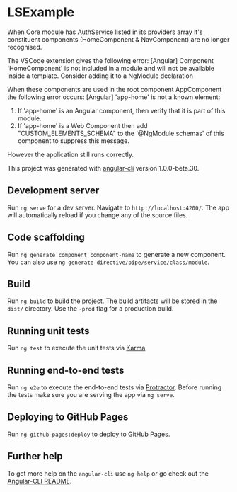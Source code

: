 # LSExample

When Core module has AuthService listed in its providers array it's constituent components (HomeComponent & NavComponent) are no longer recognised.

The VSCode extension gives the following error:
[Angular] Component 'HomeComponent' is not included in a module and will not be available inside a template. Consider adding it to a NgModule declaration

When these components are used in the root component AppComponent the following error occurs:
[Angular]
'app-home' is not a known element:
1. If 'app-home' is an Angular component, then verify that it is part of this module.
2. If 'app-home' is a Web Component then add "CUSTOM_ELEMENTS_SCHEMA" to the '@NgModule.schemas' of this component to suppress this message.

However the application still runs correctly.


This project was generated with [angular-cli](https://github.com/angular/angular-cli) version 1.0.0-beta.30.

## Development server
Run `ng serve` for a dev server. Navigate to `http://localhost:4200/`. The app will automatically reload if you change any of the source files.

## Code scaffolding

Run `ng generate component component-name` to generate a new component. You can also use `ng generate directive/pipe/service/class/module`.

## Build

Run `ng build` to build the project. The build artifacts will be stored in the `dist/` directory. Use the `-prod` flag for a production build.

## Running unit tests

Run `ng test` to execute the unit tests via [Karma](https://karma-runner.github.io).

## Running end-to-end tests

Run `ng e2e` to execute the end-to-end tests via [Protractor](http://www.protractortest.org/).
Before running the tests make sure you are serving the app via `ng serve`.

## Deploying to GitHub Pages

Run `ng github-pages:deploy` to deploy to GitHub Pages.

## Further help

To get more help on the `angular-cli` use `ng help` or go check out the [Angular-CLI README](https://github.com/angular/angular-cli/blob/master/README.md).
